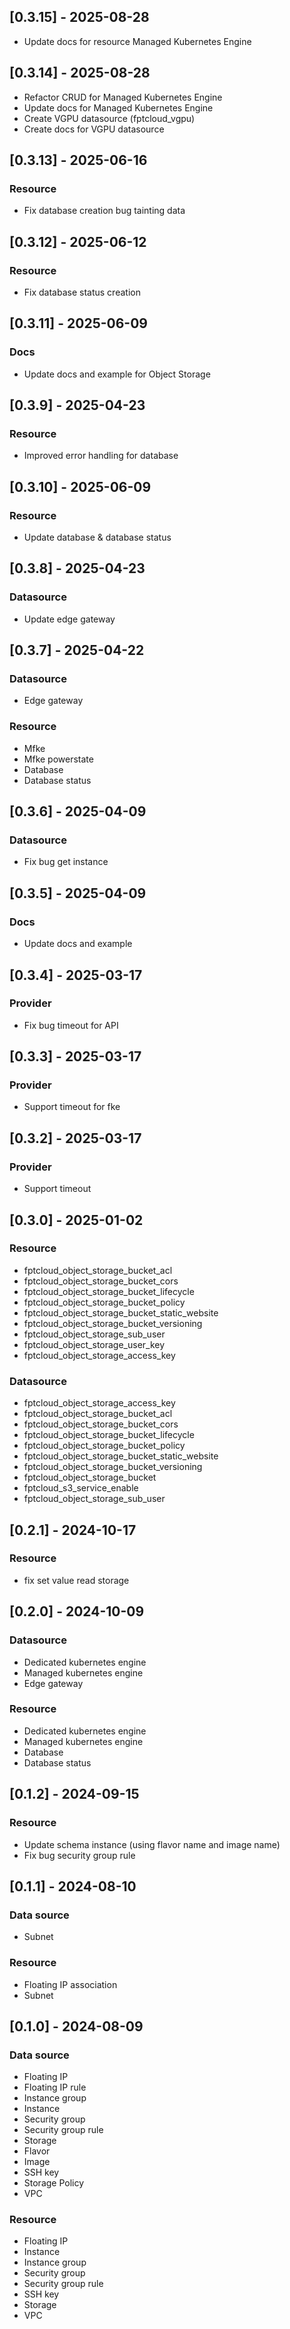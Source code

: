 ## [0.3.15] - 2025-08-28

- Update docs for resource Managed Kubernetes Engine

## [0.3.14] - 2025-08-28

- Refactor CRUD for Managed Kubernetes Engine
- Update docs for Managed Kubernetes Engine
- Create VGPU datasource (fptcloud_vgpu)
- Create docs for VGPU datasource

## [0.3.13] - 2025-06-16

### Resource

- Fix database creation bug tainting data

## [0.3.12] - 2025-06-12

### Resource

- Fix database status creation

## [0.3.11] - 2025-06-09

### Docs

- Update docs and example for Object Storage

## [0.3.9] - 2025-04-23

### Resource
- Improved error handling for database

## [0.3.10] - 2025-06-09

### Resource

- Update database & database status

## [0.3.8] - 2025-04-23

### Datasource

- Update edge gateway

## [0.3.7] - 2025-04-22

### Datasource

- Edge gateway

### Resource

- Mfke
- Mfke powerstate
- Database
- Database status

## [0.3.6] - 2025-04-09

### Datasource

- Fix bug get instance

## [0.3.5] - 2025-04-09

### Docs

- Update docs and example

## [0.3.4] - 2025-03-17

### Provider

- Fix bug timeout for API

## [0.3.3] - 2025-03-17

### Provider

- Support timeout for fke

## [0.3.2] - 2025-03-17

### Provider

- Support timeout

## [0.3.0] - 2025-01-02

### Resource

- fptcloud_object_storage_bucket_acl
- fptcloud_object_storage_bucket_cors
- fptcloud_object_storage_bucket_lifecycle
- fptcloud_object_storage_bucket_policy
- fptcloud_object_storage_bucket_static_website
- fptcloud_object_storage_bucket_versioning
- fptcloud_object_storage_sub_user
- fptcloud_object_storage_user_key
- fptcloud_object_storage_access_key

### Datasource

- fptcloud_object_storage_access_key
- fptcloud_object_storage_bucket_acl
- fptcloud_object_storage_bucket_cors
- fptcloud_object_storage_bucket_lifecycle
- fptcloud_object_storage_bucket_policy
- fptcloud_object_storage_bucket_static_website
- fptcloud_object_storage_bucket_versioning
- fptcloud_object_storage_bucket
- fptcloud_s3_service_enable
- fptcloud_object_storage_sub_user

## [0.2.1] - 2024-10-17

### Resource

- fix set value read storage

## [0.2.0] - 2024-10-09

### Datasource

- Dedicated kubernetes engine
- Managed kubernetes engine
- Edge gateway

### Resource

- Dedicated kubernetes engine
- Managed kubernetes engine
- Database
- Database status

## [0.1.2] - 2024-09-15

### Resource

- Update schema instance (using flavor name and image name)
- Fix bug security group rule

## [0.1.1] - 2024-08-10

### Data source

- Subnet

### Resource

- Floating IP association
- Subnet

## [0.1.0] - 2024-08-09

### Data source

- Floating IP
- Floating IP rule
- Instance group
- Instance
- Security group
- Security group rule
- Storage
- Flavor
- Image
- SSH key
- Storage Policy
- VPC

### Resource

- Floating IP
- Instance
- Instance group
- Security group
- Security group rule
- SSH key
- Storage
- VPC

